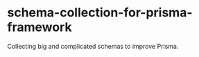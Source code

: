 # schema-collection-for-prisma-framework

Collecting big and complicated schemas to improve Prisma.
